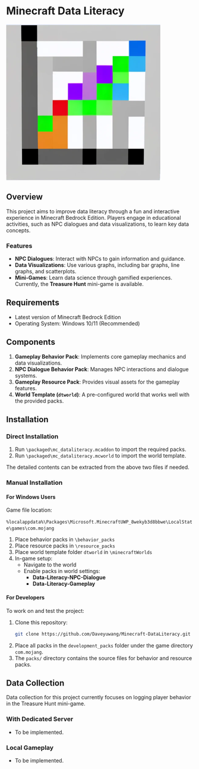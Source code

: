 # Minecraft Data Literacy
![Logo](https://github.com/Daveyuwang/Minecraft-DataLiteracy/blob/main/pack_icon.png)
## Overview

This project aims to improve data literacy through a fun and interactive experience in Minecraft Bedrock Edition. Players engage in educational activities, such as NPC dialogues and data visualizations, to learn key data concepts. 

### Features

- **NPC Dialogues**: Interact with NPCs to gain information and guidance.
- **Data Visualizations**: Use various graphs, including bar graphs, line graphs, and scatterplots.
- **Mini-Games**: Learn data science through gamified experiences. Currently, the **Treasure Hunt** mini-game is available.

## Requirements

- Latest version of Minecraft Bedrock Edition
- Operating System: Windows 10/11 (Recommended)

## Components
1. **Gameplay Behavior Pack**: Implements core gameplay mechanics and data visualizations.
2. **NPC Dialogue Behavior Pack**: Manages NPC interactions and dialogue systems.
3. **Gameplay Resource Pack**: Provides visual assets for the gameplay features.
4. **World Template (`dtworld`)**: A pre-configured world that works well with the provided packs.


## Installation

### Direct Installation

1. Run `\packaged\mc_dataliteracy.mcaddon` to import the required packs.
2. Run `\packaged\mc_dataliteracy.mcworld` to import the world template.

The detailed contents can be extracted from the above two files if needed.

### Manual Installation

#### For Windows Users
Game file location:

`%localappdata%\Packages\Microsoft.MinecraftUWP_8wekyb3d8bbwe\LocalState\games\com.mojang`

1. Place behavior packs in `\behavior_packs`
2. Place resource packs in `\resource_packs`
3. Place world template folder `dtworld` in `\minecraftWorlds`
4. In-game setup:
   - Navigate to the world
   - Enable packs in world settings:
     - **Data-Literacy-NPC-Dialogue**
     - **Data-Literacy-Gameplay**

#### For Developers
To work on and test the project:

1. Clone this repository:
    ```bash
    git clone https://github.com/Daveyuwang/Minecraft-DataLiteracy.git
    ```
2. Place all packs in the `development_packs` folder under the game directory `com.mojang`.
3. The `packs/` directory contains the source files for behavior and resource packs.

## Data Collection
Data collection for this project currently focuses on logging player behavior in the Treasure Hunt mini-game.

### With Dedicated Server
- To be implemented.

### Local Gameplay
- To be implemented.